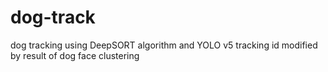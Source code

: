 # dog-track
dog tracking using DeepSORT algorithm and YOLO v5
tracking id modified by result of dog face clustering

